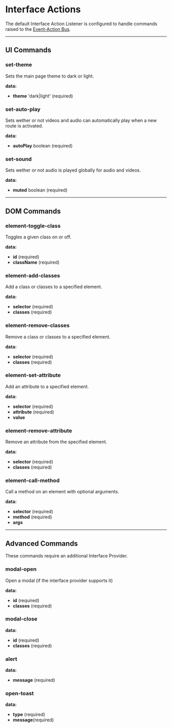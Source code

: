 # Interface Actions

The default Interface Action Listener is configured to handle commands raised to the [Event-Action Bus](/actions/event-bus).


---

## UI Commands

### set-theme

Sets the main page theme to dark or light.

**data:**

- **theme** 'dark|light' (required)

### set-auto-play

Sets wether or not videos and audio can automatically play when a new route is activated.

**data:**

- **autoPlay** boolean (required)

### set-sound

Sets wether or not audio is played globally for audio and videos.

**data:**

- **muted** boolean (required)

---

## DOM Commands

### element-toggle-class

Toggles a given class on or off.

**data:**

- **id** (required)
- **className** (required)

### element-add-classes

Add a class or classes to a specified element.

**data:**

- **selector** (required)
- **classes** (required)

### element-remove-classes

Remove a class or classes to a specified element.

**data:**

- **selector** (required)
- **classes** (required)

### element-set-attribute

Add an attribute to a specified element.

**data:**

- **selector** (required)
- **attribute** (required)
- **value**

### element-remove-attribute

Remove an attribute from the specified element.

**data:**

- **selector** (required)
- **classes** (required)

### element-call-method

Call a method on an element with optional arguments.

**data:**

- **selector** (required)
- **method** (required)
- **args**

---

## Advanced Commands

These commands require an additional Interface Provider.

### modal-open

Open a modal (if the interface provider supports it)

**data:**

- **id** (required)
- **classes** (required)

### modal-close

<fill in>

**data:**

- **id** (required)
- **classes** (required)

### alert

<fill in>

**data:**

- **message** (required)

### open-toast

<fill in>

**data:**

- **type** (required)
- **message**(required)
